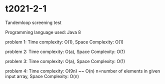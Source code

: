 # t2021-2-1
Tandemloop screening test

Programming language used: Java 8

problem 1: 
       Time complexity: O(1), 
       Space Complexity: O(1)

problem 2: 
       Time complexity: O(a), 
       Space Complexity: O(1)

problem 3: 
       Time complexity: O(a), 
       Space Complexity: O(1)
       
problem 4: 
       Time complexity: O(9n) ~~ O(n)   n=number of elements in given input array, 
       Space Complexity: O(n)
       
